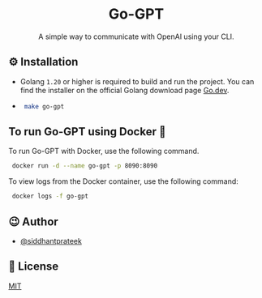 <h1 align="center">
    Go-GPT
</h1>
<p align="center">
    A simple way to communicate with OpenAI using your CLI.
</p>



## ⚙️ Installation

- Golang `1.20` or higher is required to build and run the project. You can find the installer on the official Golang download page [Go.dev](go.dev).

-  ```bash
    make go-gpt
   ```

## To run Go-GPT using Docker 🐳

To run Go-GPT with Docker, use the following command.
```bash
 docker run -d --name go-gpt -p 8090:8090 
```

To view logs from the Docker container, use the following command:
```bash
 docker logs -f go-gpt
```



## 😉 Author

- [@siddhantprateek](https://github.com/siddhantprateek)

## 📝 License

[MIT](./LICENSE)